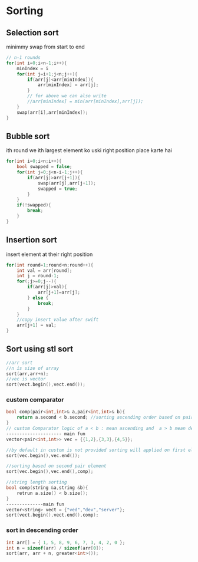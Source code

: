 # Sorting

## Selection sort

minimmy swap from start to end

```cpp
// n-1 rounds
for(int i=0;i<n-1;i++){
    minIndex = i
    for(int j=i+1;j<n;j++){
        if(arr[j]<arr[minIndex]){
            arr[minIndex] = arr[j];
        }
        // for above we can also write
        //arr[minIndex] = min(arr[minIndex],arr[j]);
    }
    swap(arr[i],arr[minIndex]);
}
```

## Bubble sort

ith round we ith largest element ko uski right position place karte hai

```cpp
for(int i=0;i<n;i++){
    bool swapped = false;
    for(int j=0;j<n-i-1;j++){
        if(arr[j]>arr[j+1]){
            swap(arr[j],arr[j+1]);
            swapped = true;
        }
    }
    if(!swapped){
        break;
    }
}
```

## Insertion sort

insert element at their right position

```cpp
for(int round=1;round<n;round++){
    int val = arr[round];
    int j = round-1;
    for(;j>=0;j--){
        if(arr[j]>val){
            arr[j+1]=arr[j];
        } else {
            break;
        }
    }
    //copy insert value after swift
    arr[j+1] = val;
}
```

## Sort using stl sort

```c++
//arr sort
//n is size of array
sort(arr,arr+n);
//vec is vector
sort(vect.begin(),vect.end());
```

### custom comparator

```cpp
bool comp(pair<int,int>& a,pair<int,int>& b){
    return a.second < b.second; //sorting ascending order based on pair second value
}
// custom Comparator logic of a < b : mean ascending and  a > b mean descending order
--------------------- main fun
vector<pair<int,int>> vec = {{1,2},{3,3},{4,5}};

//by default in custom is not provided sorting will applied on first element of pair
sort(vec.begin(),vec.end());

//sorting based on second pair element
sort(vec.begin(),vec.end(),comp);
```

```cpp
//string length sorting
bool comp(string &a,string &b){
    retrun a.size() < b.size();
}
--------------main fun
vector<string> vect = {"ved","dev","server"};
sort(vect.begin(),vect.end(),comp);
```

### sort in descending order

```cpp
int arr[] = { 1, 5, 8, 9, 6, 7, 3, 4, 2, 0 };
int n = sizeof(arr) / sizeof(arr[0]);
sort(arr, arr + n, greater<int>());
```


